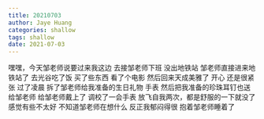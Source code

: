 ```yaml
---
title: 20210703
author: Jaye Huang
categories: shallow
tags: shallow
date: 2021-07-03
---
```


嘿嘿，今天邹老师说要过来我这边
去接邹老师下班
没出地铁站
邹老师直接进来地铁站了
去光谷吃了饭
买了些东西
看了个电影
然后回来天成美雅了
开心
还是很紧张
过了凌晨
拆了邹老师给我准备的生日礼物 手表
然后把我准备的珍珠耳钉也送给邹老师
给邹老师戴上了
调校了一会手表
放飞自我两次，都是舒服的一下就没了
感觉有些不太好
不知道邹老师在想什么
反正我郁闷得很
抱着邹老师睡着了
